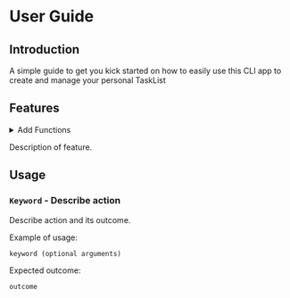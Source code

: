 # User Guide

## Introduction
A simple guide to get you kick started on how to easily use this CLI app to create and manage your personal TaskList
## Features 

<details>
    <summary>
        Add Functions
    </summary>
        <details>
        >>     <summary>Add todo</summary>
        </details>
        <details>
        >>    <summary>Add deadline</summary>
        </details>
        <details>
        >>    <summary>Add event</summary>
        </details>
</details>

Description of feature.

## Usage

### `Keyword` - Describe action

Describe action and its outcome.

Example of usage: 

`keyword (optional arguments)`

Expected outcome:

`outcome`
